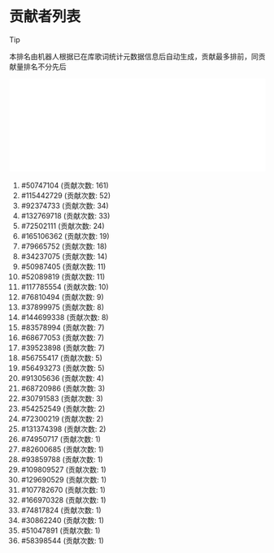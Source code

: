 # 贡献者列表

> [!TIP]
> 本排名由机器人根据已在库歌词统计元数据信息后自动生成，贡献最多排前，同贡献量排名不分先后

![贡献者头像画廊](./CONTRIBUTORS.svg)

1. #50747104 (贡献次数: 161)
2. #115442729 (贡献次数: 52)
3. #92374733 (贡献次数: 34)
4. #132769718 (贡献次数: 33)
5. #72502111 (贡献次数: 24)
6. #165106362 (贡献次数: 19)
7. #79665752 (贡献次数: 18)
8. #34237075 (贡献次数: 14)
9. #50987405 (贡献次数: 11)
10. #52089819 (贡献次数: 11)
11. #117785554 (贡献次数: 10)
12. #76810494 (贡献次数: 9)
13. #37899975 (贡献次数: 8)
14. #144699338 (贡献次数: 8)
15. #83578994 (贡献次数: 7)
16. #68677053 (贡献次数: 7)
17. #39523898 (贡献次数: 7)
18. #56755417 (贡献次数: 5)
19. #56493273 (贡献次数: 5)
20. #91305636 (贡献次数: 4)
21. #68720986 (贡献次数: 3)
22. #30791583 (贡献次数: 3)
23. #54252549 (贡献次数: 2)
24. #72300219 (贡献次数: 2)
25. #131374398 (贡献次数: 2)
26. #74950717 (贡献次数: 1)
27. #82600685 (贡献次数: 1)
28. #93859788 (贡献次数: 1)
29. #109809527 (贡献次数: 1)
30. #129690529 (贡献次数: 1)
31. #107782670 (贡献次数: 1)
32. #166970328 (贡献次数: 1)
33. #74817824 (贡献次数: 1)
34. #30862240 (贡献次数: 1)
35. #51047891 (贡献次数: 1)
36. #58398544 (贡献次数: 1)
